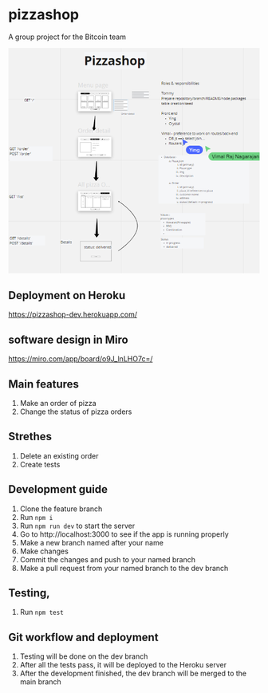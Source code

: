 # pizzashop
A group project for the Bitcoin team

![](screenshot.png)

## Deployment on Heroku
https://pizzashop-dev.herokuapp.com/

## software design in Miro
https://miro.com/app/board/o9J_lnLHO7c=/

## Main features

1. Make an order of pizza
1. Change the status of pizza orders

##  Strethes
1. Delete an existing order
1. Create tests

## Development guide
1. Clone the feature branch
1. Run `npm i`
1. Run `npm run dev` to start the server 
1. Go to http://localhost:3000 to see if the app is running properly
1. Make a new branch named after your name
1. Make changes
1. Commit the changes and push to your named branch
1. Make a pull request from your named branch to the dev branch

## Testing, 
1. Run `npm test`
## Git workflow and deployment
1. Testing will be done on the dev branch
1. After all the tests pass, it will be deployed to the Heroku server
1. After the development finished, the dev branch will be merged to the main branch
